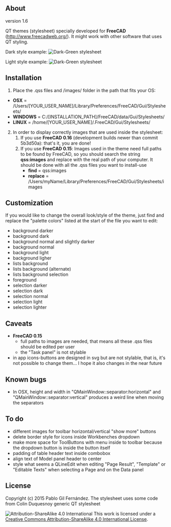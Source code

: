 About
------
version 1.6

QT themes (stylesheet) specially developed for **FreeCAD** (http://www.freecadweb.org/).
It might work with other software that uses QT styling.

Dark style example:
![Dark-Green stylesheet](/../multimedia/img/stylesheet_dark.png?raw=true "Dark-Green stylesheet")

Light style example:
![Dark-Green stylesheet](/../multimedia/img/stylesheet_light.png?raw=true "Dark-Green stylesheet")

Installation
------
1. Place the .qss files and /images/ folder in the path that fits your OS:
  - **OSX** = /Users/[YOUR_USER_NAME]/Library/Preferences/FreeCAD/Gui/Stylesheets/
  - **WINDOWS** = C:/[INSTALLATION_PATH]/FreeCAD/data/Gui/Stylesheets/
  - **LINUX** = /home/[YOUR_USER_NAME]/.FreeCAD/Gui/Stylesheets/
2. In order to display correctly images that are used inside the stylesheet:
    1. If you use **FreeCAD 0.16** (development builds newer than commit 5b3d50a): that's it, you are done!
    2. If you use **FreeCAD 0.15**: Images used in the theme need full paths to be found by FreeCAD, so you should search the string **qss:images** and replace with the real path of your computer. It should be done with all the .qss files you want to install-use
        - **find** = qss:images
        - **replace** = /Users/myName/Library/Preferences/FreeCAD/Gui/Stylesheets/images

Customization
------
If you would like to change the overall look/style of the theme, just find and replace the "palette colors" listed at the start of the file you want to edit:
- background darker
- background dark
- background normal and slightly darker
- background normal
- background light
- background ligher
- lists background
- lists background (alternate)
- lists background selection
- foreground
- selection darker
- selection dark
- selection normal
- selection light
- selection lighter

Caveats
------
- **FreeCAD 0.15**
    * full paths to images are needed, that means all these .qss files should be edited per user
    * the "Task panel" is not stylable
- in app icons-buttons are designed in svg but are not stylable, that is, it's not possible to change them... I hope it also changes in the near future

Known bugs
------
- In OSX, height and width in "QMainWindow::separator:horizontal" and "QMainWindow::separator:vertical" produces a weird line when moving the separators

To do
------
- different images for toolbar horizontal/vertical "show more" buttons
- delete border style for icons inside Workbenches dropdown
- make more space for ToolButtons with menu inside to toolbar because the dropdown button is inside the button itself
- padding of table header text inside combobox
- align text of Model panel header to center
- style what seems a QLineEdit when editing "Page Result", "Template" or "Editable Texts" when selecting a Page and on the Data panel

License
------
Copyright (c) 2015 Pablo Gil Fernández.
The stylesheet uses some code from Colin Duquesnoy generic QT stylesheet

![Attribution-ShareAlike 4.0 International](http://i.creativecommons.org/l/by-sa/3.0/88x31.png)
This work is licensed under a [Creative Commons Attribution-ShareAlike 4.0 International License](http://creativecommons.org/licenses/by-sa/4.0/).

